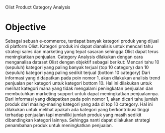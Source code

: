 Olist Product Category Analysis

# **Objective**
Sebagai sebuah e-commerce, terdapat banyak kategori produk yang dijual di platform Olist. Kategori produk ini dapat dianalisis untuk mencari tahu strategi sales dan marketing yang tepat sasaran sehingga Olist dapat terus meningkatkan penjualan. Category Analysis dilakukan dengan cara menganalisa dataset Olist dengan objektif sebagai berikut:
Mencari tahu 10 (sepuluh) kategori yang paling banyak terjual (top 10 category) dan 10 (sepuluh) kategori yang paling sedikit terjual (bottom 10 category)
Dari informasi yang didapatkan pada poin nomor 1, akan dilakukan analisis trend penjualan per kategori untuk kategori bottom 10. Hal ini dilakukan untuk melihat kategori mana yang tidak mengalami peningkatan penjualan dan membutuhkan marketing support untuk dapat meningkatkan penjualannya.
Dari informasi yang didapatkan pada poin nomor 1, akan dicari tahu jumlah produk dari masing-masing kategori yang ada di top 10 category. Hal ini dilakukan untuk melihat apakah ada kategori yang berkontribusi tinggi terhadap penjualan tapi memiliki jumlah produk yang masih sedikit dibandingkan kategori lainnya. Sehingga nanti dapat dilakukan strategi penambahan produk untuk meningkatkan penjualan.
